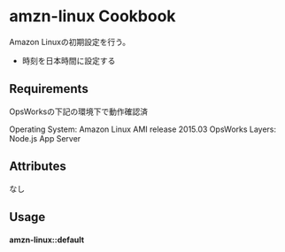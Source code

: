 amzn-linux Cookbook
==============
Amazon Linuxの初期設定を行う。

* 時刻を日本時間に設定する

Requirements
------------
OpsWorksの下記の環境下で動作確認済

Operating System: Amazon Linux AMI release 2015.03
OpsWorks Layers: Node.js App Server

Attributes
----------

なし

Usage
-----

#### amzn-linux::default

